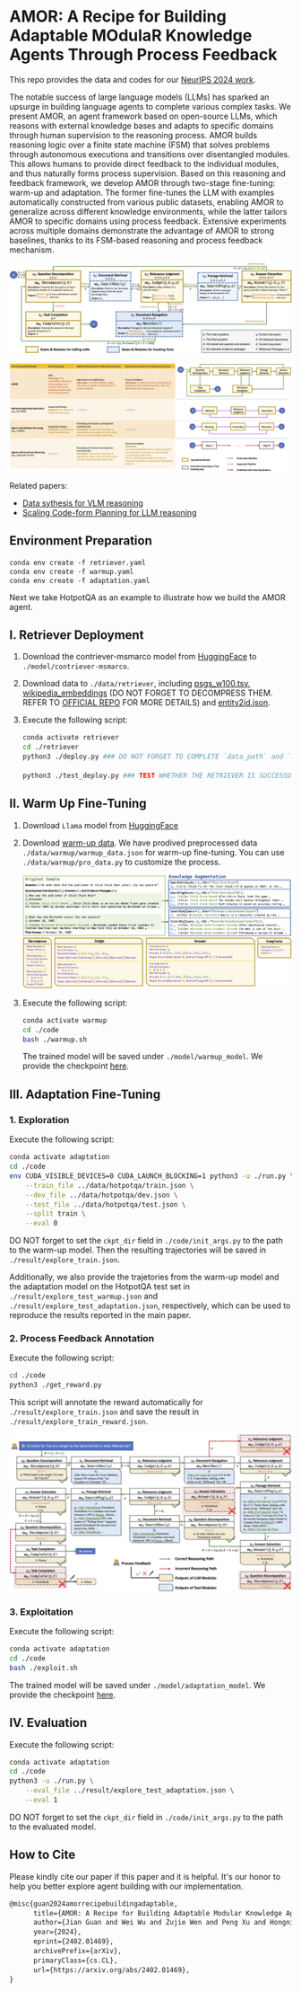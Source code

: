 # **AMOR**: A Recipe for Building **A**daptable **MO**dula**R** Knowledge Agents Through Process Feedback

This repo provides the data and codes for our [NeurIPS 2024 work](https://arxiv.org/abs/2402.01469).

The notable success of large language models (LLMs) has sparked an upsurge in building language agents to complete various complex tasks. We present AMOR, an agent framework based on open-source LLMs, which reasons with external knowledge bases and adapts to specific domains through human supervision to the reasoning process. AMOR builds reasoning logic over a finite state machine (FSM) that solves problems through autonomous executions and transitions over disentangled modules. This allows humans to provide direct feedback to the individual modules, and thus naturally forms process supervision. Based on this reasoning and feedback framework, we develop AMOR through two-stage fine-tuning: warm-up
and adaptation. The former fine-tunes the LLM with examples automatically constructed from various public datasets, enabling AMOR to generalize across different knowledge environments, while the latter tailors AMOR to specific domains using process feedback. Extensive experiments across multiple domains demonstrate the advantage of AMOR to strong baselines, thanks to its FSM-based reasoning and process feedback mechanism.

![](./image/fsm.png)

![](./image/compare_amor.png)

Related papers:

- [Data sythesis for VLM reasoning](https://arxiv.org/abs/2406.19934)
- [Scaling Code-form Planning for LLM reasoning](https://arxiv.org/abs/2409.12452)



## Environment Preparation

```shell
conda env create -f retriever.yaml
conda env create -f warmup.yaml
conda env create -f adaptation.yaml
```



Next we take HotpotQA as an example to illustrate how we build the AMOR agent.

## I. Retriever Deployment

1. Download the contriever-msmarco model from [HuggingFace](https://huggingface.co/facebook/contriever-msmarco) to `./model/contriever-msmarco`.

2. Download data to `./data/retriever`, including [psgs_w100.tsv](https://dl.fbaipublicfiles.com/dpr/wikipedia_split/psgs_w100.tsv.gz), [wikipedia_embeddings](https://dl.fbaipublicfiles.com/contriever/embeddings/contriever-msmarco/wikipedia_embeddings.tar) (DO NOT FORGET TO DECOMPRESS THEM. REFER TO [OFFICIAL REPO](https://github.com/facebookresearch/contriever) FOR MORE DETAILS) and [entity2id.json](https://drive.google.com/file/d/1G65G_FoEZOLHqrXVDs8JsjflhqdEOJso/view?usp=sharing).

3. Execute the following script:

   ```bash
   conda activate retriever
   cd ./retriever
   python3 ./deploy.py ### DO NOT FORGET TO COMPLETE `data_path` and `model_name_or_path`. YOU CAN CUSTOMIZE YOUR `appname`, `port` and `device`
   
   python3 ./test_deploy.py ### TEST WHETHER THE RETRIEVER IS SUCCESSUFULLY DEPLOYED
   ```

   

## II. Warm Up Fine-Tuning

1. Download `Llama` model from [HuggingFace](https://huggingface.co/meta-llama/Llama-2-7b-chat-hf)

2. Download [warm-up data](https://huggingface.co/datasets/Jiann/AMOR_warmup_data). We have prodived preprocessed data `./data/warmup/warmup_data.json` for warm-up fine-tuning. You can use `./data/warmup/pro_data.py` to customize the process.

   ![](./image/warmup_example.png)

3. Execute the following script:

   ```bash
   conda activate warmup
   cd ./code
   bash ./warmup.sh
   ```

   The trained model will be saved under `./model/warmup_model`. We provide the checkpoint [here](https://huggingface.co/Jiann/AMOR-warmup).



## III. Adaptation Fine-Tuning

### 1. Exploration

Execute the following script:

```bash
conda activate adaptation
cd ./code
env CUDA_VISIBLE_DEVICES=0 CUDA_LAUNCH_BLOCKING=1 python3 -u ./run.py \
	--train_file ../data/hotpotqa/train.json \
	--dev_file ../data/hotpotqa/dev.json \
	--test_file ../data/hotpotqa/test.json \
	--split train \
	--eval 0
```

DO NOT forget to set the `ckpt_dir` field in `./code/init_args.py` to the path to the warm-up model. Then the resulting trajectories will be saved in `./result/explore_train.json`. 

Additionally, we also provide the trajetories from the warm-up model  and the adaptation model on the HotpotQA test set in `./result/explore_test_warmup.json` and `./result/explore_test_adaptation.json`, respectively, which can be used to reproduce the results reported in the main paper.

### 2. Process Feedback Annotation

Execute the following script:

```bash
cd ./code
python3 ./get_reward.py
```

This script will annotate the reward automatically for `./result/explore_train.json` and save the result in `./result/explore_train_reward.json`.

![](./image/example.png)

### 3. Exploitation

Execute the following script:

```bash
conda activate adaptation
cd ./code
bash ./exploit.sh
```

The trained model will be saved under `./model/adaptation_model`. We provide the checkpoint [here](https://huggingface.co/Jiann/AMOR-adaptation).



## IV. Evaluation

Execute the following script:

```bash
conda activate adaptation
cd ./code
python3 -u ./run.py \
	--eval_file ../result/explore_test_adaptation.json \
	--eval 1
```

DO NOT forget to set the `ckpt_dir` field in `./code/init_args.py` to the path to the evaluated model. 



## How to Cite

Please kindly cite our paper if this paper and it is helpful. It's our honor to help you better explore agent building with our implementation.

```tex
@misc{guan2024amorrecipebuildingadaptable,
      title={AMOR: A Recipe for Building Adaptable Modular Knowledge Agents Through Process Feedback}, 
      author={Jian Guan and Wei Wu and Zujie Wen and Peng Xu and Hongning Wang and Minlie Huang},
      year={2024},
      eprint={2402.01469},
      archivePrefix={arXiv},
      primaryClass={cs.CL},
      url={https://arxiv.org/abs/2402.01469}, 
}
```